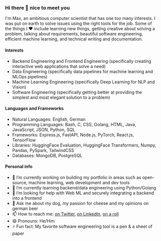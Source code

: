 ### Hi there 👋 nice to meet you
I'm Max, an ambitious computer scientist that has one too many interests. I was put on earth to solve issues using the right tools for the job. Some of the things I ❤️ include learning new things, getting creative about solving a problem, talking about requirements, beautiful software engineering, efficient machine learning, and technical writing and documentation.

#### Interests
- Backend Engineering and Frontend Engineering (specifically creating interactive web applications that solve a need)
- Data Engineering (specifically data pipelines for machine learning and MLOps pipelines)
- Machine Learning Engineering (specifically Deep Learning for NLP and Vision)
- Software Engineering (specifically getting better at providing the simplest and most elegant solution to a problem)

#### Languages and Frameworks
- Natural Languages: English, German
- Programming Languages: Bash, C, CSS, Golang, HTML, Java, JavaScript, JSON, Python, SQL
- Frameworks: Express.js, FastAPI, Node.js, PyTorch, React.js, TensorFlow
- Libraries: HuggingFace Evaluation, HuggingFace Transformers, Numpy, Pandas, PySpark, TailwindCSS
- Databases: MongoDB, PostgreSQL

#### Personal info
- 🔭 I’m currently working on building my portfolio in areas such as open-source, machine learning, web development and dev tools
- 🌱 I’m currently learning backend/data engineering using Python/Golang
- 🤔 I’m looking for help with Web ML and securely integrating a backend into a frontend
- 💬 Ask me about my dog, my passion for cheese and my opinions on german beer
- 📫 How to reach me: [on Twitter](https://twitter.com/node_env), [on LinkedIn](https://www.linkedin.com/in/niquet), [on a roll](https://www.youtube.com/watch?v=dQw4w9WgXcQ)
- 😄 Pronouns: He/Him
- ⚡ Fun fact: My favorite software engineering tool is a pen & a sheet of paper

<!--
**niquet/niquet** is a ✨ _special_ ✨ repository because its `README.md` (this file) appears on your GitHub profile.

Here are some ideas to get you started:

- 🔭 I’m currently working on ...
- 🌱 I’m currently learning ...
- 👯 I’m looking to collaborate on ...
- 🤔 I’m looking for help with ...
- 💬 Ask me about ...
- 📫 How to reach me: ...
- 😄 Pronouns: ...
- ⚡ Fun fact: ...
-->

